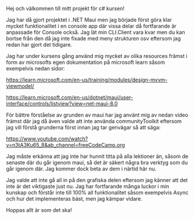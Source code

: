 Hej och välkommen till mitt projekt för c# kursen!

Jag har då gjort projektet i .NET Maui men jag började först göra klar mycket funktionalitet i en console app där vissa delar då fortfarande är anpassade för Console också. 
Jag lät min CLI.Client vara kvar men du kan bortse från den då jag inte fixade med meny strukturen osv eftersom jag redan har gjort det tidigare.

Jag har under kursens gång använd mig mycket av olika resources främst i form av microsofts egen dokumentation på microsoft learn såsom exempelvis nedan sidor:

https://learn.microsoft.com/en-us/training/modules/design-mvvm-viewmodel/

https://learn.microsoft.com/en-us/dotnet/maui/user-interface/controls/listview?view=net-maui-8.0

För bättre förståelse av grunden av maui har jag använt mig av nedan video främst där jag då även valde att inte använda communityToolkit eftersom jag vill förstå grunderna först
innan jag tar genvägar så att säga:

https://www.youtube.com/watch?v=n3tA3Ku65_8&ab_channel=freeCodeCamp.org

Jag måste erkänna att jag inte har hunnit titta på alla lektioner än, såsom de senaste där du går igenom maui, så det är säkert några bra verktyg som du går igenom där. Jag kommer 
dock beta av dem i närtid här nu. 

Jag valde att inte gå all in på den grafiska delen eftersom jag känner att det inte är det viktigaste just nu. Jag har fortfarande många luckor i min kunskap och förstår inte 
till 100% all funktionalitet såsom exempelvis Async och hur det implementeras bäst, men jag kämpar vidare.

Hoppas allt är som det ska!

